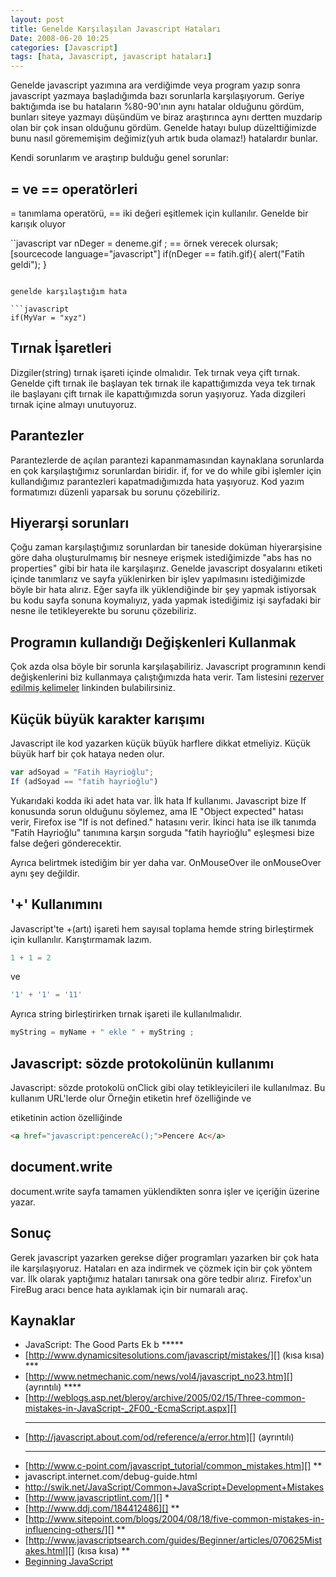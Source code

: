 ```yaml
---
layout: post
title: Genelde Karşılaşılan Javascript Hataları
Date: 2008-06-20 10:25
categories: [Javascript]
tags: [hata, Javascript, javascript hataları]
---
```


Genelde javascript yazımına ara verdiğimde veya program yazıp sonra
javascript yazmaya başladığımda bazı sorunlarla karşılaşıyorum. Geriye
baktığımda ise bu hataların %80-90'ının aynı hatalar olduğunu gördüm,
bunları siteye yazmayı düşündüm ve biraz araştırınca aynı dertten
muzdarip olan bir çok insan olduğunu gördüm. Genelde hatayı bulup
düzelttiğimizde bunu nasıl görememişim değimiz(yuh artık buda olamaz!)
hatalardır bunlar.

Kendi sorunlarım ve araştırıp bulduğu genel sorunlar:

## = ve == operatörleri

= tanımlama operatörü, == iki değeri eşitlemek için kullanılır. Genelde
bir karışık oluyor

``javascript
var nDeger = deneme.gif ;
== örnek verecek olursak; [sourcecode language="javascript"] if(nDeger == fatih.gif){ alert("Fatih geldi"); }
```

genelde karşılaştığım hata

```javascript
if(MyVar = "xyz")
```

## Tırnak İşaretleri

Dizgiler(string) tırnak işareti içinde olmalıdır. Tek tırnak veya çift
tırnak. Genelde çift tırnak ile başlayan tek tırnak ile kapattığımızda
veya tek tırnak ile başlayanı çift tırnak ile kapattığımızda sorun
yaşıyoruz. Yada dizgileri tırnak içine almayı unutuyoruz.

## Parantezler

Parantezlerde de açılan parantezi kapanmamasından kaynaklana sorunlarda
en çok karşılaştığımız sorunlardan biridir. if, for ve do while gibi
işlemler için kullandığımız parantezleri kapatmadığımızda hata
yaşıyoruz. Kod yazım formatımızı düzenli yaparsak bu sorunu çözebiliriz.

## Hiyerarşi sorunları

Çoğu zaman karşılaştığımız sorunlardan bir taneside doküman
hiyerarşisine göre daha oluşturulmamış bir nesneye erişmek istediğimizde
"abs has no properties" gibi bir hata ile karşılaşırız. Genelde
javascript dosyalarını <head> etiketi içinde tanımlarız ve sayfa
yüklenirken bir işlev yapılmasını istediğimizde böyle bir hata alırız.
Eğer sayfa ilk yüklendiğinde bir şey yapmak istiyorsak bu kodu sayfa
sonuna koymalıyız, yada yapmak istediğimiz işi sayfadaki bir nesne ile
tetikleyerekte bu sorunu çözebiliriz.

## Programın kullandığı Değişkenleri Kullanmak

Çok azda olsa böyle bir sorunla karşılaşabiliriz. Javascript programının
kendi değişkenlerini biz kullanmaya çalıştığımızda hata verir. Tam
listesini [rezerver edilmiş kelimeler][] linkinden bulabilirsiniz.

## Küçük büyük karakter karışımı

Javascript ile kod yazarken küçük büyük harflere dikkat etmeliyiz. Küçük
büyük harf bir çok hataya neden olur.

```javascript
var adSoyad = "Fatih Hayrioğlu";
If (adSoyad == "fatih hayrioğlu")
```

Yukarıdaki kodda iki adet hata var. İlk hata If kullanımı. Javascript
bize If konusunda sorun olduğunu söylemez, ama IE "Object expected"
hatası verir, Firefox ise "If is not defined." hatasını verir. İkinci
hata ise ilk tanımda "Fatih Hayrioğlu" tanımına karşın sorguda "fatih
hayrioğlu" eşleşmesi bize false değeri gönderecektir.

Ayrıca belirtmek istediğim bir yer daha var. OnMouseOver ile onMouseOver
aynı şey değildir.

## '+' Kullanımını

Javascript'te +(artı) işareti hem sayısal toplama hemde string
birleştirmek için kullanılır. Karıştırmamak lazım.

```javascript
1 + 1 = 2
```

ve

```javascript
'1' + '1' = '11'
```

Ayrıca string birleştirirken tırnak işareti ile kullanılmalıdır.

```javascript
myString = myName + " ekle " + myString ;
```

## Javascript: sözde protokolünün kullanımı

Javascript: sözde protokolü onClick gibi olay tetikleyicileri ile
kullanılmaz. Bu kullanım URL'lerde olur Örneğin <a> etiketin href
özelliğinde ve <form> etiketinin action özelliğinde

```html
<a href="javascript:pencereAc();">Pencere Ac</a>
```

## document.write

document.write sayfa tamamen yüklendikten sonra işler ve içeriğin
üzerine yazar.

## Sonuç

Gerek javascript yazarken gerekse diğer programları yazarken bir çok
hata ile karşılaşıyoruz. Hataları en aza indirmek ve çözmek için bir çok
yöntem var. İlk olarak yaptığımız hataları tanırsak ona göre tedbir
alırız. Firefox'un FireBug aracı bence hata ayıklamak için bir numaralı
araç.

## Kaynaklar

-   <span>JavaScript: The Good Parts Ek b ***** </span>
-   [http://www.dynamicsitesolutions.com/javascript/mistakes/][] (kısa
    kısa) ***
-   [http://www.netmechanic.com/news/vol4/javascript_no23.htm][]
    (ayrıntılı) ****
-   [http://weblogs.asp.net/bleroy/archive/2005/02/15/Three-common-mistakes-in-JavaScript-_2F00_-EcmaScript.aspx][]
    ***
-   [http://javascript.about.com/od/reference/a/error.htm][] (ayrıntılı)
    ***
-   [http://www.c-point.com/javascript_tutorial/common_mistakes.htm][]
    **
-   javascript.internet.com/debug-guide.html
-   http://swik.net/JavaScript/Common+JavaScript+Development+Mistakes
-   [http://www.javascriptlint.com/][] *
-   [http://www.ddj.com/184412486][] **
-   [http://www.sitepoint.com/blogs/2004/08/18/five-common-mistakes-in-influencing-others/][]
    **
-   [http://www.javascriptsearch.com/guides/Beginner/articles/070625Mistakes.html][]
    (kısa kısa) **
-   [Beginning JavaScript][]


  [rezerver edilmiş kelimeler]: http://javascript.about.com/library/blreserved.htm
    "rezerver edilmiş kelimeler"
  [http://www.dynamicsitesolutions.com/javascript/mistakes/]: http://www.dynamicsitesolutions.com/javascript/mistakes/
  [http://www.netmechanic.com/news/vol4/javascript_no23.htm]: http://www.netmechanic.com/news/vol4/javascript_no23.htm
  [http://weblogs.asp.net/bleroy/archive/2005/02/15/Three-common-mistakes-in-JavaScript-_2F00_-EcmaScript.aspx]: http://weblogs.asp.net/bleroy/archive/2005/02/15/Three-common-mistakes-in-JavaScript-_2F00_-EcmaScript.aspx
  [http://javascript.about.com/od/reference/a/error.htm]: http://javascript.about.com/od/reference/a/error.htm
  [http://www.c-point.com/javascript_tutorial/common_mistakes.htm]: http://www.c-point.com/javascript_tutorial/common_mistakes.htm
  [http://www.javascriptlint.com/]: http://www.javascriptlint.com/
  [http://www.ddj.com/184412486]: http://www.ddj.com/184412486
  [http://www.sitepoint.com/blogs/2004/08/18/five-common-mistakes-in-influencing-others/]: http://www.sitepoint.com/blogs/2004/08/18/five-common-mistakes-in-influencing-others/
  [http://www.javascriptsearch.com/guides/Beginner/articles/070625Mistakes.html]: http://www.javascriptsearch.com/guides/Beginner/articles/070625Mistakes.html
  [Beginning JavaScript]: http://www.wrox.com/WileyCDA/WroxTitle/productCd-0764555871.html
    "Beginning JavaScript"
